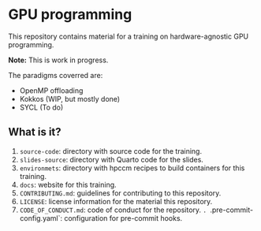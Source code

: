 # GPU programming

This repository contains material for a training on hardware-agnostic GPU
programming.

**Note:** This is work in progress.

The paradigms coverred are:

- OpenMP offloading
- Kokkos (WIP, but mostly done)
- SYCL (To do)


## What is it?

1. `source-code`: directory with source code for the training.
1. `slides-source`: directory with Quarto code for the slides.
1. `environmets`: directory with hpccm recipes to build containers for this
   training.
1. `docs`: website for this training.
1. `CONTRIBUTING.md`: guidelines for contributing to this repository.
1. `LICENSE`: license information for the material this repository.
1. `CODE_OF_CONDUCT.md`: code of conduct for the repository.
`. `.pre-commit-config.yaml`: configuration for pre-commit hooks.
